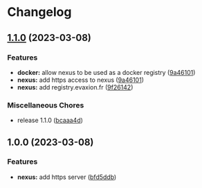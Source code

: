 # Changelog

## [1.1.0](https://github.com/evantill/evaxion-nexus/compare/v1.0.0...v1.1.0) (2023-03-08)


### Features

* **docker:** allow nexus to be used as a docker registry ([9a46101](https://github.com/evantill/evaxion-nexus/commit/9a461016010ab709faf1e87740bb42d91c62d328))
* **nexus:** add https access to nexus ([9a46101](https://github.com/evantill/evaxion-nexus/commit/9a461016010ab709faf1e87740bb42d91c62d328))
* **nexus:** add registry.evaxion.fr ([9f26142](https://github.com/evantill/evaxion-nexus/commit/9f261428b5dd145bb6f68dc486fb150e3c5f017e))


### Miscellaneous Chores

* release 1.1.0 ([bcaaa4d](https://github.com/evantill/evaxion-nexus/commit/bcaaa4dbb7dbba14cb6507c2a6a4c39edb9cdbdc))

## 1.0.0 (2023-03-08)


### Features

* **nexus:** add https server ([bfd5ddb](https://github.com/evantill/evaxion-nexus/commit/bfd5ddbceb9149dbb6cf58b56e64eca0b3c74c69))
